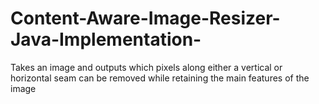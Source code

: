 # Content-Aware-Image-Resizer-Java-Implementation-
Takes an image and outputs which pixels along either a vertical or horizontal seam can be removed while retaining the main features of the image
